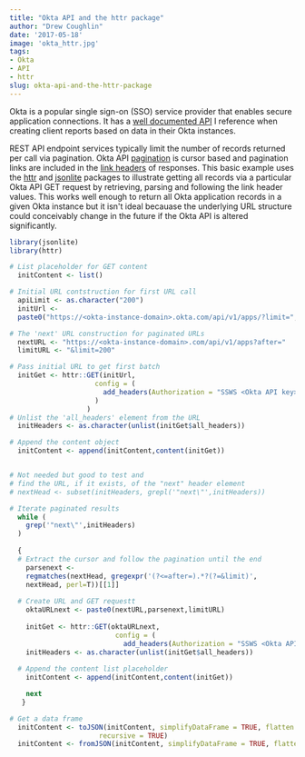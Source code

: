 ```yaml
---
title: "Okta API and the httr package"
author: "Drew Coughlin"
date: '2017-05-18'
image: 'okta_httr.jpg'
tags:
- Okta
- API
- httr
slug: okta-api-and-the-httr-package
---
```

Okta is a popular single sign-on (SSO) service provider that enables secure application connections.  It has a [well documented API](https://www.okta.com/products/developer/) I reference when creating client reports  based on data in their Okta instances. 

REST API endpoint services typically limit the number of records returned per call via pagination. Okta API [pagination](https://developer.okta.com/docs/api/getting_started/design_principles#pagination) is cursor based and pagination links are included in the [link headers](https://developer.okta.com/docs/api/getting_started/design_principles#link-header) of responses. This basic example uses the [httr](https://cran.r-project.org/web/packages/httr/index.html) and [jsonlite](https://cran.r-project.org/web/packages/jsonlite/index.html) packages to illustrate getting all records via a particular Okta API GET request by retrieving, parsing and following the link header values.  This works well enough to return all Okta application records in a given Okta instance but it isn't ideal becauase the underlying URL structure could conceivably change in the future if the Okta API is altered significantly.

```r
library(jsonlite)
library(httr)

# List placeholder for GET content
  initContent <- list()

# Initial URL contstruction for first URL call
  apiLimit <- as.character("200")
  initUrl <- 
  paste0("https://<okta-instance-domain>.okta.com/api/v1/apps/?limit=",apiLimit)

# The 'next' URL construction for paginated URLs
  nextURL <- "https://<okta-instance-domain>.com/api/v1/apps?after="
  limitURL <- "&limit=200"

# Pass initial URL to get first batch
  initGet <- httr::GET(initUrl,
                     config = (
                       add_headers(Authorization = "SSWS <Okta API key>")
                     )
                   )
# Unlist the 'all_headers' element from the URL
  initHeaders <- as.character(unlist(initGet$all_headers))

# Append the content object
  initContent <- append(initContent,content(initGet))


# Not needed but good to test and 
# find the URL, if it exists, of the "next" header element
# nextHead <- subset(initHeaders, grepl('"next\"',initHeaders))

# Iterate paginated results
  while (
    grep('"next\"',initHeaders)
  )
  
  { 
  # Extract the cursor and follow the pagination until the end
    parsenext <- 
    regmatches(nextHead, gregexpr('(?<=after=).*?(?=&limit)',
    nextHead, perl=T))[[1]]
  
  # Create URL and GET requestt
    oktaURLnext <- paste0(nextURL,parsenext,limitURL)
  
    initGet <- httr::GET(oktaURLnext,
                          config = (
                            add_headers(Authorization = "SSWS <Okta API key>")))
    initHeaders <- as.character(unlist(initGet$all_headers))
    
  # Append the content list placeholder
    initContent <- append(initContent,content(initGet))

    next
   } 

# Get a data frame
  initContent <- toJSON(initContent, simplifyDataFrame = TRUE, flatten = TRUE, 
                      recursive = TRUE)
  initContent <- fromJSON(initContent, simplifyDataFrame = TRUE, flatten = TRUE)
```
